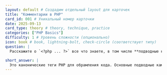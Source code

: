 ```yaml
---
layout: default # Создадим отдельный layout для карточек
title: "Комментарии в PHP"
card_id: 001 # Уникальный номер карточки
date: 2025-09-13
card_type: theory # theory, technique, practice
categories: ["PHP Basics"]
difficulty: 1 # Уровень сложности (опционально)
icon: book # book, lightning-bolt, check-circle (соответствует типу)
question: |
  Расскажите о `<?php ... ?>` все что знаете, в том числе **подводные камни**.

short_answer: |
  Это канонические теги PHP для обрамления кода. Основные подводные камни: лишние пробелы после закрывающего тега и использование коротких тегов.
---
```

